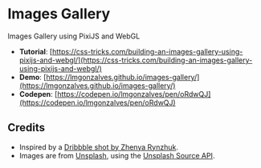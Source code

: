 # Images Gallery

Images Gallery using PixiJS and WebGL

- **Tutorial**: [https://css-tricks.com/building-an-images-gallery-using-pixijs-and-webgl/](https://css-tricks.com/building-an-images-gallery-using-pixijs-and-webgl/)
- **Demo**: [https://lmgonzalves.github.io/images-gallery/](https://lmgonzalves.github.io/images-gallery/)
- **Codepen**: [https://codepen.io/lmgonzalves/pen/oRdwQJ](https://codepen.io/lmgonzalves/pen/oRdwQJ)

## Credits

- Inspired by a [Dribbble shot by Zhenya Rynzhuk](https://dribbble.com/shots/5490545-Blown-Art-Works-and-News-Platform-Talents-Page-Animation).
- Images are from [Unsplash](https://unsplash.com), using the [Unsplash Source API](https://source.unsplash.com/).
